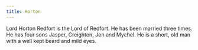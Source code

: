 ```yaml
---
title: Horton
---
```


Lord Horton Redfort is the Lord of Redfort. He has been married three times. He has four sons Jasper, Creighton, Jon and Mychel. He is a short, old man with a well kept beard and mild eyes. 


